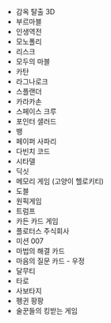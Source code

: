- 감옥 탈출 3D
- 부르마블
- 인생역전
- 모노폴리
- 리스크
- 모두의 마블
- 카탄
- 라그나로크
- 스플랜더
- 카라카손
- 스페이스 크루
- 포인터 샐러드
- 뱅
- 페이퍼 사파리
- 다빈치 코드
- 시타델
- 딕싯
- 메모리 게임 (고양이 헬로키티)
- 도블
- 원픽게임
- 트럼프
- 카든 카드 게임
- 플로터스 주식회사
- 미션 007
- 마법의 해결 카드
- 마음의 질문 카드 - 우정
- 달무티
- 타로
- 사보타지
- 펭귄 팡팡
- 술꾼들의 킹받는 게임